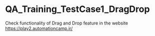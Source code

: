 # QA_Training_TestCase1_DragDrop

Check functionality of Drag and Drop feature in the website https://play2.automationcamp.ir/
